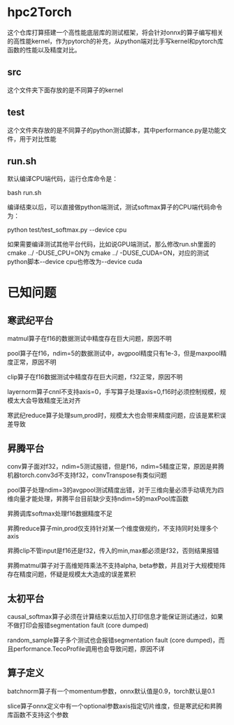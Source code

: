 # hpc2Torch
这个仓库打算搭建一个高性能底层库的测试框架，将会针对onnx的算子编写相关的高性能kernel，作为pytorch的补充，从python端对比手写kernel和pytorch库函数的性能以及精度对比。

## src
这个文件夹下面存放的是不同算子的kernel

## test
这个文件夹存放的是不同算子的python测试脚本，其中performance.py是功能文件，用于对比性能

## run.sh
默认编译CPU端代码，运行仓库命令是：

bash run.sh

编译结束以后，可以直接做python端测试，测试softmax算子的CPU端代码命令为：

python test/test_softmax.py --device cpu

如果需要编译测试其他平台代码，比如说GPU端测试，那么修改run.sh里面的cmake ../ -DUSE_CPU=ON为 cmake ../ -DUSE_CUDA=ON，对应的测试python脚本--device cpu也修改为--device cuda

# 已知问题

## 寒武纪平台
matmul算子在f16的数据测试中精度存在巨大问题，原因不明

pool算子在f16，ndim=5的数据测试中，avgpool精度只有1e-3，但是maxpool精度正常，原因不明

clip算子在f16数据测试中精度存在巨大问题，f32正常，原因不明

layernorm算子cnnl不支持axis=0，手写算子处理axis=0,f16时必须控制规模，规模太大会导致精度无法对齐

寒武纪reduce算子处理sum,prod时，规模太大也会带来精度问题，应该是累积误差导致

## 昇腾平台
conv算子面对f32，ndim=5测试报错，但是f16，ndim=5精度正常，原因是昇腾机器torch.conv3d不支持f32，convTranspose有类似问题

pool算子处理ndim=3的avgpool测试精度出错，对于三维向量必须手动填充为四维向量才能处理，昇腾平台目前缺少支持ndim=5的maxPool库函数

昇腾调库softmax处理f16数据精度不足

昇腾reduce算子min,prod仅支持针对某一个维度做规约，不支持同时处理多个axis

昇腾clip不管input是f16还是f32，传入的min,max都必须是f32，否则结果报错

昇腾matmul算子对于高维矩阵乘法不支持alpha, beta参数，并且对于大规模矩阵存在精度问题，怀疑是规模太大造成的误差累积

## 太初平台
causal_softmax算子必须在计算结束以后加入打印信息才能保证测试通过，如果不做打印会报错segmentation fault (core dumped)

random_sample算子多个测试也会报错segmentation fault (core dumped)，而且performance.TecoProfile调用也会导致问题，原因不详

## 算子定义
batchnorm算子有一个momentum参数，onnx默认值是0.9，torch默认是0.1

slice算子onnx定义中有一个optional参数axis指定切片维度，但是寒武纪和昇腾库函数不支持这个参数
